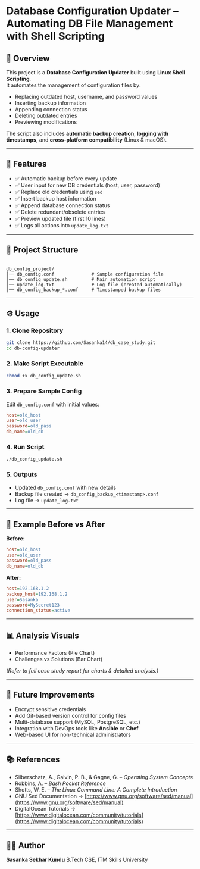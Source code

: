 # Database Configuration Updater – Automating DB File Management with Shell Scripting

## 📌 Overview
This project is a **Database Configuration Updater** built using **Linux Shell Scripting**.  
It automates the management of configuration files by:
- Replacing outdated host, username, and password values  
- Inserting backup information  
- Appending connection status  
- Deleting outdated entries  
- Previewing modifications  

The script also includes **automatic backup creation**, **logging with timestamps**, and **cross-platform compatibility** (Linux & macOS).

---

## 🚀 Features
- ✅ Automatic backup before every update  
- ✅ User input for new DB credentials (host, user, password)  
- ✅ Replace old credentials using `sed`  
- ✅ Insert backup host information  
- ✅ Append database connection status  
- ✅ Delete redundant/obsolete entries  
- ✅ Preview updated file (first 10 lines)  
- ✅ Logs all actions into `update_log.txt`  

---

## 📂 Project Structure
```

db_config_project/
│── db_config.conf              # Sample configuration file
│── db_config_update.sh         # Main automation script
│── update_log.txt              # Log file (created automatically)
│── db_config_backup_*.conf     # Timestamped backup files

````

---

## ⚙️ Usage

### 1. Clone Repository
```bash
git clone https://github.com/Sasanka14/db_case_study.git
cd db-config-updater
````

### 2. Make Script Executable

```bash
chmod +x db_config_update.sh
```

### 3. Prepare Sample Config

Edit `db_config.conf` with initial values:

```ini
host=old_host
user=old_user
password=old_pass
db_name=old_db
```

### 4. Run Script

```bash
./db_config_update.sh
```

### 5. Outputs

* Updated `db_config.conf` with new details
* Backup file created → `db_config_backup_<timestamp>.conf`
* Log file → `update_log.txt`

---

## 📝 Example Before vs After

**Before:**

```ini
host=old_host
user=old_user
password=old_pass
db_name=old_db
```

**After:**

```ini
host=192.168.1.2
backup_host=192.168.1.2
user=Sasanka
password=MySecret123
connection_status=active
```

---

## 📊 Analysis Visuals

* Performance Factors (Pie Chart)
* Challenges vs Solutions (Bar Chart)

*(Refer to full case study report for charts & detailed analysis.)*

---

## 🔮 Future Improvements

* Encrypt sensitive credentials
* Add Git-based version control for config files
* Multi-database support (MySQL, PostgreSQL, etc.)
* Integration with DevOps tools like **Ansible** or **Chef**
* Web-based UI for non-technical administrators

---

## 📚 References

* Silberschatz, A., Galvin, P. B., & Gagne, G. – *Operating System Concepts*
* Robbins, A. – *Bash Pocket Reference*
* Shotts, W. E. – *The Linux Command Line: A Complete Introduction*
* GNU Sed Documentation → [https://www.gnu.org/software/sed/manual](https://www.gnu.org/software/sed/manual)
* DigitalOcean Tutorials → [https://www.digitalocean.com/community/tutorials](https://www.digitalocean.com/community/tutorials)

---

## 👨‍💻 Author

**Sasanka Sekhar Kundu**
B.Tech CSE, ITM Skills University
